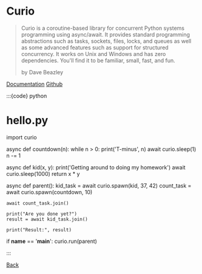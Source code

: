 # Curio

> Curio is a coroutine-based library for concurrent Python systems programming using async/await. It provides standard programming abstractions such as tasks, sockets, files, locks, and queues as well as some advanced features such as support for structured concurrency. It works on Unix and Windows and has zero dependencies. You'll find it to be familiar, small, fast, and fun.
>
> by Dave Beazley

[Documentation](https://curio.readthedocs.io/en/latest/)
[Github](https://github.com/dabeaz/curio)

:::{code} python

# hello.py
import curio

async def countdown(n):
    while n > 0:
        print('T-minus', n)
        await curio.sleep(1)
        n -= 1

async def kid(x, y):
    print('Getting around to doing my homework')
    await curio.sleep(1000)
    return x * y

async def parent():
    kid_task = await curio.spawn(kid, 37, 42)
    count_task = await curio.spawn(countdown, 10)

    await count_task.join()

    print("Are you done yet?")
    result = await kid_task.join()

    print("Result:", result)

if __name__ == '__main__':
    curio.run(parent)

:::

[Back](00-introduction.md)
